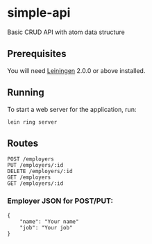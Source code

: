 # simple-api

Basic CRUD API with atom data structure

## Prerequisites

You will need [Leiningen][] 2.0.0 or above installed.

[leiningen]: https://github.com/technomancy/leiningen

## Running

To start a web server for the application, run:

    lein ring server

## Routes

```
POST /employers
PUT /employers/:id
DELETE /employers/:id
GET /employers
GET /employers/:id
```

### Employer JSON for POST/PUT:

```
{
    "name": "Your name"
    "job": "Your job"
}
```